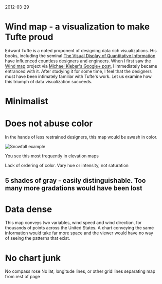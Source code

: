 2012-03-29

# Wind map - a visualization to make Tufte proud

Edward Tufte is a noted proponent of designing data rich visualizations.  His books, including the seminal [The Visual Display of Quantitative Information][] have influenced countless designers and engineers.  When I first saw the [Wind map][] project via [Michael Kleber's Google+ post][], I immediately became entranced with it.  After studying it for some time, I feel that the designers must have been intimately familiar with Tufte's work.  Let us examine how this triumph of data visualization succeeds.

# Minimalist

# Does not abuse color

In the hands of less restrained designers, this map would be awash in color.

![Snowfall example][]

You see this most frequently in elevation maps

Lack of ordering of color.  Vary hue or intensity, not saturation

## 5 shades of gray - easily distinguishable.  Too many more gradations would have been lost

# Data dense

This map conveys two variables, wind speed and wind direction, for thousands of points across the United States.  A chart conveying the same information would take far more space and the viewer would have no way of seeing the patterns that exist.

# No chart junk
No compass rose
No lat, longitude lines, or other grid lines separating map from rest of page


[The Visual Display of Quantitative Information]:http://www.amazon.com/The-Visual-Display-Quantitative-Information/dp/0961392142/ref=sr_1_1?ie=UTF8&qid=1333081386&sr=8-1
[Michael Kleber's Google+ post]:https://plus.google.com/114937925666302803969/posts/3zrwLZCijxi
[Wind map]:http://hint.fm/wind/
[Snowfall example]:http://www.carrollk12.org/Assets/image/Transportation/Annual_Snowfall1.jpg

[Egregious elevation map]:http://cohp.org/images/records/elevation.gif
[Egregious elevation map 2]:http://mappery.com/maps/Nova-Scotia-Elevation-Map.mediumthumb.jpg



[Nova Scotia elevation map]:http://mappery.com/Nova-Scotia-Elevation-Map
[Nova Scotia elevation map image]:http://mappery.com/maps/Nova-Scotia-Elevation-Map.jpg

